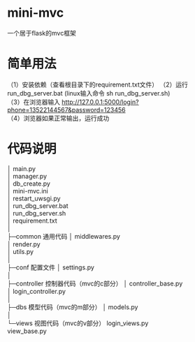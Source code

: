 # mini-mvc
一个居于flask的mvc框架

# 简单用法
（1）安装依赖（查看根目录下的requirement.txt文件）
（2）运行 run_dbg_server.bat (linux输入命令 sh run_dbg_server.sh)  
（3）在浏览器输入 http://127.0.0.1:5000/login?phone=13522144567&password=123456  
（4）浏览器如果正常输出，运行成功 

# 代码说明
│  main.py  
│  manager.py  
│  db_create.py  
│  mini-mvc.ini  
│  restart_uwsgi.py  
│  run_dbg_server.bat  
│  run_dbg_server.sh  
│  requirement.txt  
│  
├─common  通用代码
│      middlewares.py  
│      render.py  
│      utils.py  
│      
├─conf  配置文件
│      settings.py  
│  
├─controller  控制器代码（mvc的c部分）
│      controller_base.py  
│      login_controller.py  
│  
├─dbs  模型代码（mvc的m部分）
│     models.py  
│     
└─views  视图代码（mvc的v部分）
  login_views.py  
  view_base.py  
        
